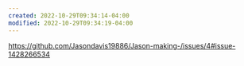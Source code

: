 ```yaml
---
created: 2022-10-29T09:34:14-04:00
modified: 2022-10-29T09:34:19-04:00
---
```


https://github.com/Jasondavis19886/Jason-making-/issues/4#issue-1428266534
